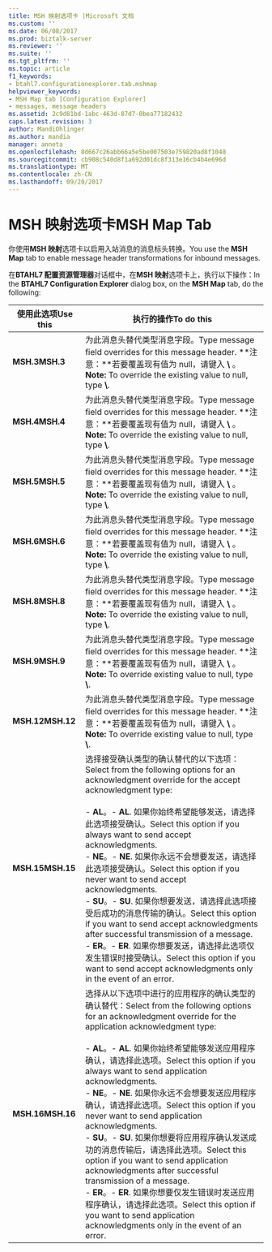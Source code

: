 ```yaml
---
title: MSH 映射选项卡 |Microsoft 文档
ms.custom: ''
ms.date: 06/08/2017
ms.prod: biztalk-server
ms.reviewer: ''
ms.suite: ''
ms.tgt_pltfrm: ''
ms.topic: article
f1_keywords:
- btahl7.configurationexplorer.tab.mshmap
helpviewer_keywords:
- MSH Map tab [Configuration Explorer]
- messages, message headers
ms.assetid: 2c9d81bd-1abc-463d-87d7-0bea77182432
caps.latest.revision: 3
author: MandiOhlinger
ms.author: mandia
manager: anneta
ms.openlocfilehash: 8d667c26abb66a5e5be007503e759820ad8f1040
ms.sourcegitcommit: cb908c540d8f1a692d01dc8f313e16cb4b4e696d
ms.translationtype: MT
ms.contentlocale: zh-CN
ms.lasthandoff: 09/20/2017
---
```

# <a name="msh-map-tab"></a><span data-ttu-id="d5e70-102">MSH 映射选项卡</span><span class="sxs-lookup"><span data-stu-id="d5e70-102">MSH Map Tab</span></span>
<span data-ttu-id="d5e70-103">你使用**MSH 映射**选项卡以启用入站消息的消息标头转换。</span><span class="sxs-lookup"><span data-stu-id="d5e70-103">You use the **MSH Map** tab to enable message header transformations for inbound messages.</span></span>  
  
 <span data-ttu-id="d5e70-104">在**BTAHL7 配置资源管理器**对话框中，在**MSH 映射**选项卡上，执行以下操作：</span><span class="sxs-lookup"><span data-stu-id="d5e70-104">In the **BTAHL7 Configuration Explorer** dialog box, on the **MSH Map** tab, do the following:</span></span>  
  
|<span data-ttu-id="d5e70-105">使用此选项</span><span class="sxs-lookup"><span data-stu-id="d5e70-105">Use this</span></span>|<span data-ttu-id="d5e70-106">执行的操作</span><span class="sxs-lookup"><span data-stu-id="d5e70-106">To do this</span></span>|  
|--------------|----------------|  
|<span data-ttu-id="d5e70-107">**MSH.3**</span><span class="sxs-lookup"><span data-stu-id="d5e70-107">**MSH.3**</span></span>|<span data-ttu-id="d5e70-108">为此消息头替代类型消息字段。</span><span class="sxs-lookup"><span data-stu-id="d5e70-108">Type message field overrides for this message header.</span></span> <span data-ttu-id="d5e70-109">**注意：**若要覆盖现有值为 null，请键入 **\\** 。</span><span class="sxs-lookup"><span data-stu-id="d5e70-109">**Note:**  To override the existing value to null, type **\\**.</span></span>|  
|<span data-ttu-id="d5e70-110">**MSH.4**</span><span class="sxs-lookup"><span data-stu-id="d5e70-110">**MSH.4**</span></span>|<span data-ttu-id="d5e70-111">为此消息头替代类型消息字段。</span><span class="sxs-lookup"><span data-stu-id="d5e70-111">Type message field overrides for this message header.</span></span> <span data-ttu-id="d5e70-112">**注意：**若要覆盖现有值为 null，请键入 **\\** 。</span><span class="sxs-lookup"><span data-stu-id="d5e70-112">**Note:**  To override the existing value to null, type **\\**.</span></span>|  
|<span data-ttu-id="d5e70-113">**MSH.5**</span><span class="sxs-lookup"><span data-stu-id="d5e70-113">**MSH.5**</span></span>|<span data-ttu-id="d5e70-114">为此消息头替代类型消息字段。</span><span class="sxs-lookup"><span data-stu-id="d5e70-114">Type message field overrides for this message header.</span></span> <span data-ttu-id="d5e70-115">**注意：**若要覆盖现有值为 null，请键入 **\\** 。</span><span class="sxs-lookup"><span data-stu-id="d5e70-115">**Note:**  To override the existing value to null, type **\\**.</span></span>|  
|<span data-ttu-id="d5e70-116">**MSH.6**</span><span class="sxs-lookup"><span data-stu-id="d5e70-116">**MSH.6**</span></span>|<span data-ttu-id="d5e70-117">为此消息头替代类型消息字段。</span><span class="sxs-lookup"><span data-stu-id="d5e70-117">Type message field overrides for this message header.</span></span> <span data-ttu-id="d5e70-118">**注意：**若要覆盖现有值为 null，请键入 **\\** 。</span><span class="sxs-lookup"><span data-stu-id="d5e70-118">**Note:**  To override the existing value to null, type **\\**.</span></span>|  
|<span data-ttu-id="d5e70-119">**MSH.8**</span><span class="sxs-lookup"><span data-stu-id="d5e70-119">**MSH.8**</span></span>|<span data-ttu-id="d5e70-120">为此消息头替代类型消息字段。</span><span class="sxs-lookup"><span data-stu-id="d5e70-120">Type message field overrides for this message header.</span></span> <span data-ttu-id="d5e70-121">**注意：**若要覆盖现有值为 null，请键入 **\\** 。</span><span class="sxs-lookup"><span data-stu-id="d5e70-121">**Note:**  To override the existing value to null, type **\\**.</span></span>|  
|<span data-ttu-id="d5e70-122">**MSH.9**</span><span class="sxs-lookup"><span data-stu-id="d5e70-122">**MSH.9**</span></span>|<span data-ttu-id="d5e70-123">为此消息头替代类型消息字段。</span><span class="sxs-lookup"><span data-stu-id="d5e70-123">Type message field overrides for this message header.</span></span> <span data-ttu-id="d5e70-124">**注意：**若要覆盖现有值为 null，请键入 **\\** 。</span><span class="sxs-lookup"><span data-stu-id="d5e70-124">**Note:**  To override existing value to null, type **\\**.</span></span>|  
|<span data-ttu-id="d5e70-125">**MSH.12**</span><span class="sxs-lookup"><span data-stu-id="d5e70-125">**MSH.12**</span></span>|<span data-ttu-id="d5e70-126">为此消息头替代类型消息字段。</span><span class="sxs-lookup"><span data-stu-id="d5e70-126">Type message field overrides for this message header.</span></span> <span data-ttu-id="d5e70-127">**注意：**若要覆盖现有值为 null，请键入 **\\** 。</span><span class="sxs-lookup"><span data-stu-id="d5e70-127">**Note:**  To override existing value to null, type **\\**.</span></span>|  
|<span data-ttu-id="d5e70-128">**MSH.15**</span><span class="sxs-lookup"><span data-stu-id="d5e70-128">**MSH.15**</span></span>|<span data-ttu-id="d5e70-129">选择接受确认类型的确认替代的以下选项：</span><span class="sxs-lookup"><span data-stu-id="d5e70-129">Select from the following options for an acknowledgment override for the accept acknowledgment type:</span></span><br /><br /> <span data-ttu-id="d5e70-130">-   **AL**。</span><span class="sxs-lookup"><span data-stu-id="d5e70-130">-   **AL**.</span></span> <span data-ttu-id="d5e70-131">如果你始终希望能够发送，请选择此选项接受确认。</span><span class="sxs-lookup"><span data-stu-id="d5e70-131">Select this option if you always want to send accept acknowledgments.</span></span><br /><span data-ttu-id="d5e70-132">-   **NE**。</span><span class="sxs-lookup"><span data-stu-id="d5e70-132">-   **NE**.</span></span> <span data-ttu-id="d5e70-133">如果你永远不会想要发送，请选择此选项接受确认。</span><span class="sxs-lookup"><span data-stu-id="d5e70-133">Select this option if you never want to send accept acknowledgments.</span></span><br /><span data-ttu-id="d5e70-134">-   **SU**。</span><span class="sxs-lookup"><span data-stu-id="d5e70-134">-   **SU**.</span></span> <span data-ttu-id="d5e70-135">如果你想要发送，请选择此选项接受后成功的消息传输的确认。</span><span class="sxs-lookup"><span data-stu-id="d5e70-135">Select this option if you want to send accept acknowledgments after successful transmission of a message.</span></span><br /><span data-ttu-id="d5e70-136">-   **ER**。</span><span class="sxs-lookup"><span data-stu-id="d5e70-136">-   **ER**.</span></span> <span data-ttu-id="d5e70-137">如果你想要发送，请选择此选项仅发生错误时接受确认。</span><span class="sxs-lookup"><span data-stu-id="d5e70-137">Select this option if you want to send accept acknowledgments only in the event of an error.</span></span>|  
|<span data-ttu-id="d5e70-138">**MSH.16**</span><span class="sxs-lookup"><span data-stu-id="d5e70-138">**MSH.16**</span></span>|<span data-ttu-id="d5e70-139">选择从以下选项中进行的应用程序的确认类型的确认替代：</span><span class="sxs-lookup"><span data-stu-id="d5e70-139">Select from the following options for an acknowledgment override for the application acknowledgment type:</span></span><br /><br /> <span data-ttu-id="d5e70-140">-   **AL**。</span><span class="sxs-lookup"><span data-stu-id="d5e70-140">-   **AL**.</span></span> <span data-ttu-id="d5e70-141">如果你始终希望能够发送应用程序确认，请选择此选项。</span><span class="sxs-lookup"><span data-stu-id="d5e70-141">Select this option if you always want to send application acknowledgments.</span></span><br /><span data-ttu-id="d5e70-142">-   **NE**。</span><span class="sxs-lookup"><span data-stu-id="d5e70-142">-   **NE**.</span></span> <span data-ttu-id="d5e70-143">如果你永远不会想要发送应用程序确认，请选择此选项。</span><span class="sxs-lookup"><span data-stu-id="d5e70-143">Select this option if you never want to send application acknowledgments.</span></span><br /><span data-ttu-id="d5e70-144">-   **SU**。</span><span class="sxs-lookup"><span data-stu-id="d5e70-144">-   **SU**.</span></span> <span data-ttu-id="d5e70-145">如果你想要将应用程序确认发送成功的消息传输后，请选择此选项。</span><span class="sxs-lookup"><span data-stu-id="d5e70-145">Select this option if you want to send application acknowledgments after successful transmission of a message.</span></span><br /><span data-ttu-id="d5e70-146">-   **ER**。</span><span class="sxs-lookup"><span data-stu-id="d5e70-146">-   **ER**.</span></span> <span data-ttu-id="d5e70-147">如果你想要仅发生错误时发送应用程序确认，请选择此选项。</span><span class="sxs-lookup"><span data-stu-id="d5e70-147">Select this option if you want to send application acknowledgments only in the event of an error.</span></span>|
